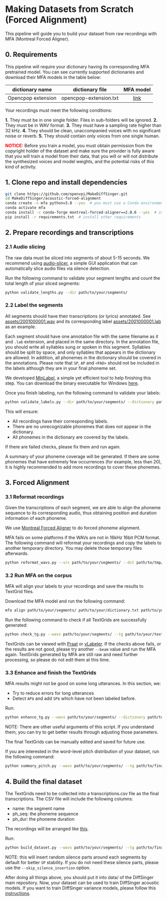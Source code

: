 # Making Datasets from Scratch (Forced Alignment)

This pipeline will guide you to build your dataset from raw recordings with MFA (Montreal Forced Aligner).

## 0. Requirements

This pipeline will require your dictionary having its corresponding MFA pretrained model. You can see currently supported dictionaries and download their MFA models in the table below:

|  dictionary name   |    dictionary file     |                                          MFA model                                           |
|:------------------:|:----------------------:|:--------------------------------------------------------------------------------------------:|
| Opencpop extension | opencpop-extension.txt | [link](https://huggingface.co/datasets/fox7005/tool/resolve/main/mfa-opencpop-extension.zip) |

Your recordings must meet the following conditions:

**1.** They must be in one single folder. Files in sub-folders will be ignored.
**2.** They must be in WAV format.
**3.** They must have a sampling rate higher than 32 kHz.
**4.** They should be clean, unaccompanied voices with no significant noise or reverb.
**5.** They should contain only voices from one single human.

<font color="red">**NOTICE:**</font> Before you train a model, you must obtain permission from the copyright holder of the dataset and make sure the provider is fully aware that you will train a model from their data, that you will or will not distribute the synthesized voices and model weights, and the potential risks of this kind of activity.

## 1. Clone repo and install dependencies

```bash
git clone https://github.com/openvpi/MakeDiffSinger.git
cd MakeDiffSinger/acoustic-forced-alignment
conda create -n mfa python=3.8 --yes  # you must use a Conda environment!
conda activate mfa
conda install -c conda-forge montreal-forced-aligner==2.0.6 --yes  # install MFA
pip install -r requirements.txt  # install other requirements
```

## 2. Prepare recordings and transcriptions

### 2.1 Audio slicing

The raw data must be sliced into segments of about 5-15 seconds. We recommend using [audio-slicer](https://github.com/flutydeer/audio-slicer), a simple GUI application that can automatically slice audio files via silence detection.

Run the following command to validate your segment lengths and count the total length of your sliced segments:

```bash
python validate_lengths.py --dir path/to/your/segments/
```

### 2.2 Label the segments

All segments should have their transcriptions (or lyrics) annotated. See [assets/2001000001.wav](assets/2001000001.wav) and its corresponding label [assets/2001000001.lab](assets/2001000001.lab) as an example.

Each segment should have one annotation file with the same filename as it and `.lab` extension, and placed in the same directory. In the annotation file, you should write all syllables sung or spoken in this segment. Syllables should be split by space, and only syllables that appears in the dictionary are allowed. In addition, all phonemes in the dictionary should be covered in the annotations. Please note that `SP`, `AP` and `<PAD>` should not be included in the labels although they are in your final phoneme set.

We developed [MinLabel](*https://github.com/SineStriker/qsynthesis-revenge/tree/main/src/Test/MinLabel*), a simple yet efficient tool to help finishing this step. You can download the binary executable for Windows [here](https://huggingface.co/datasets/fox7005/tool/resolve/main/MinLabel%200.0.1.6.zip).

Once you finish labeling, run the following command to validate your labels:

```bash
python validate_labels.py --dir path/to/your/segments/ --dictionary path/to/your/dictionary.txt
```

This will ensure:

- All recordings have their corresponding labels.
- There are no unrecognizable phonemes that does not appear in the dictionary.
- All phonemes in the dictionary are covered by the labels.

If there are failed checks, please fix them and run again.

A summary of your phoneme coverage will be generated. If there are some phonemes that have extremely few occurrences (for example, less than 20), it is highly recommended to add more recordings to cover these phonemes.

## 3. Forced Alignment

### 3.1 Reformat recordings

Given the transcriptions of each segment, we are able to align the phoneme sequence to its corresponding audio, thus obtaining position and duration information of each phoneme.

We use [Montreal Forced Aligner](https://github.com/MontrealCorpusTools/Montreal-Forced-Aligner) to do forced phoneme alignment.

MFA fails on some platforms if the WAVs are not in 16kHz 16bit PCM format. The following command will reformat your recordings and copy the labels to another temporary directory. You may delete those temporary files afterwards.

```bash
python reformat_wavs.py --src path/to/your/segments/ --dst path/to/tmp/dir/
```

### 3.2 Run MFA on the corpus

MFA will align your labels to your recordings and save the results to TextGrid files.

Download the MFA model and run the following command:

```bash
mfa align path/to/your/segments/ path/to/your/dictionary.txt path/to/your/model.zip path/to/your/textgrids/ --beam 100 --clean --overwrite
```

Run the following command to check if all TextGrids are successfully generated:

```bash
python check_tg.py --wavs path/to/your/segments/ --tg path/to/your/textgrids/
```

TextGrids can be viewed with [Praat](https://github.com/praat/praat) or [vLabeler](https://github.com/sdercolin/vlabeler). If the checks above fails, or the results are not good, please try another `--beam` value and run the MFA again. TextGrids generated by MFA are still raw and need further processing, so please do not edit them at this time.

### 3.3 Enhance and finish the TextGrids

MFA results might not be good on some long utterances. In this section, we:

- Try to reduce errors for long utterances
- Detect `AP`s and add `SP`s which have not been labeled before.

Run:

```bash
python enhance_tg.py --wavs path/to/your/segments/ --dictionary path/to/your/dictionary.txt --src path/to/raw/textgrids/ --dst path/to/final/textgrids/
```

NOTE: There are other useful arguments of this script. If you understand them, you can try to get better results through adjusting those parameters.

The final TextGrids can be manually edited and saved for future use.

If you are interested in the word-level pitch distribution of your dataset, run the following command:

```bash
python summary_pitch.py --wavs path/to/your/segments/ --tg path/to/final/textgrids/
```

## 4. Build the final dataset

The TextGrids need to be collected into a transcriptions.csv file as the final transcriptions. The CSV file will include the following columns:

- name: the segment name
- ph_seq: the phoneme sequence
- ph_dur: the phoneme duration

The recordings will be arranged like [this](../README.md#diffsinger-dataset-structure).

Run:

```bash
python build_dataset.py --wavs path/to/your/segments/ --tg path/to/final/textgrids/ --dataset path/to/your/dataset/
```

NOTE: this will insert random silence parts around each segments by default for better `SP` stability. If you do not need these silence parts, please use the `--skip_silence_insertion` option.

After doing all things above, you should put it into data/ of the DiffSinger main repository. Now, your dataset can be used to train DiffSinger acoustic models. If you want to train DiffSinger variance models, please follow this [instructions](../variance-temp-solution/README.md).

